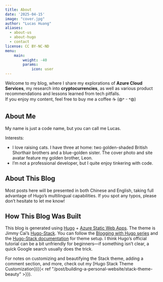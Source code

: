 ```yaml
---
title: About
date: '2025-04-15'
image: "cover.jpg"
author: "Lucas Huang"
aliases:
  - about-us
  - about-hugo
  - contact
license: CC BY-NC-ND
menu:
    main: 
        weight: -40
        params:
            icon: user
---
```


Welcome to my blog, where I share my explorations of **Azure Cloud Services**, my research into **cryptocurrencies**, as well as various product recommendations and lessons learned from tech pitfalls.  
If you enjoy my content, feel free to buy me a coffee ☕ (◍˃ ᵕ ˂◍)

## About Me
My name is just a code name, but you can call me Lucas.

Interests:
- I love raising cats. I have three at home: two golden-shaded British Shorthair brothers and a blue-golden sister. The cover photo and site avatar feature my golden brother, Leon.
- I’m not a professional developer, but I quite enjoy tinkering with code.

## About This Blog
Most posts here will be presented in both Chinese and English, taking full advantage of Hugo’s multilingual capabilities. If you spot any typos, please don’t hesitate to let me know!

## How This Blog Was Built
This blog is generated using [Hugo](https://gohugo.io/getting-started/quick-start/) + [Azure Static Web Apps](https://learn.microsoft.com/en-us/azure/static-web-apps/overview). The theme is Jimmy Cai’s [Hugo-Stack](https://github.com/CaiJimmy/hugo-theme-stack). You can follow the [Blogging with Hugo series](https://digitaldrummerj.me/series/blogging-with-hugo/) and the [Hugo-Stack documentation](https://stack.jimmycai.com/guide/) for theme setup. I think Hugo’s official tutorial can be a bit unfriendly for beginners—if something isn’t clear, a quick Google search usually does the trick.

For notes on customizing and beautifying the Stack theme, adding a comment section, and more, check out my [Hugo Stack Theme Customization]({{< ref "/post/building-a-personal-website/stack-theme-beauty" >}}).